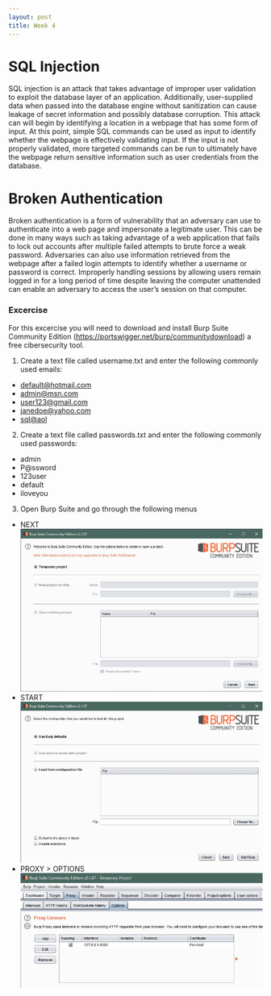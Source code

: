 ```yaml
---
layout: post
title: Week 4
---
```

# SQL Injection
SQL injection is an attack that takes advantage of improper user validation to exploit the database layer of an application. Additionally, user-supplied data when passed into the database engine without sanitization can cause leakage of secret information and possibly database corruption. This attack can will begin by identifying a location in a webpage that has some form of input. At this point, simple SQL commands can be used as input to identify whether the webpage is effectively validating input. If the input is not properly validated, more targeted commands can be run to ultimately have the webpage return sensitive information such as user credentials from the database.

# Broken Authentication
Broken authentication is a form of vulnerability that an adversary can use to authenticate into a web page and impersonate a legitimate user. This can be done in many ways such as taking advantage of a web application that fails to lock out accounts after multiple failed attempts to brute force a weak password. Adversaries can also use information retrieved from the webpage after a failed login attempts to identify whether a username or password is correct. Improperly handling sessions by allowing users remain logged in for a long period of time despite leaving the computer unattended can enable an adversary to access the user’s session on that computer.     
### Excercise
For this excercise you will need to download and install Burp Suite Community Edition (<https://portswigger.net/burp/communitydownload>) a free cibersecurity tool.

1. Create a text file called username.txt and enter the following commonly used emails:
- <default@hotmail.com>
- <admin@msn.com>
- <user123@gmail.com>
- <janedoe@yahoo.com>
- <sql@aol>     
2. Create a text file called passwords.txt and enter the following commonly used passwords:
- admin
- P@ssword
- 123user
- default
- iloveyou     
3. Open Burp Suite and go through the following menus    
- NEXT
![Burp, Openning Page](/images/BurpOpen.JPG)    
- START
![Burp, Start New Project Page](/images/BurpStart.JPG)     
- PROXY > OPTIONS
![Burp, Openning Page](/images/BurpProxyOptions.JPG)     

